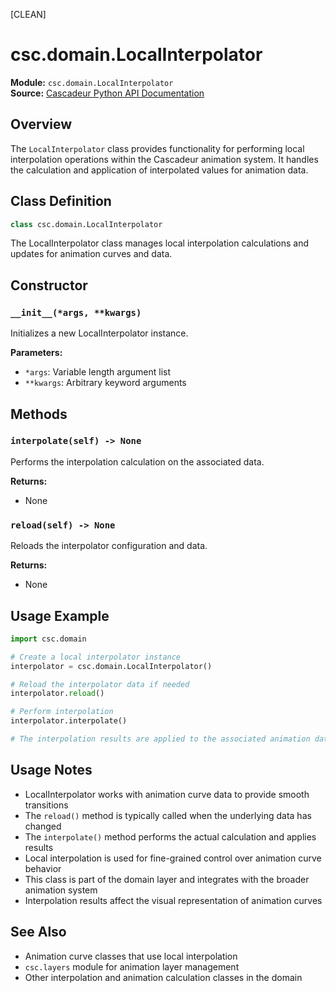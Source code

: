 [CLEAN]

# csc.domain.LocalInterpolator

**Module:** `csc.domain.LocalInterpolator`  
**Source:** [Cascadeur Python API Documentation](https://cascadeur.com/python-api/_generate/csc.domain.LocalInterpolator.html)

## Overview

The `LocalInterpolator` class provides functionality for performing local interpolation operations within the Cascadeur animation system. It handles the calculation and application of interpolated values for animation data.

## Class Definition

```python
class csc.domain.LocalInterpolator
```

The LocalInterpolator class manages local interpolation calculations and updates for animation curves and data.

## Constructor

### `__init__(*args, **kwargs)`

Initializes a new LocalInterpolator instance.

**Parameters:**
- `*args`: Variable length argument list
- `**kwargs`: Arbitrary keyword arguments

## Methods

### `interpolate(self) -> None`

Performs the interpolation calculation on the associated data.

**Returns:**
- None

### `reload(self) -> None`

Reloads the interpolator configuration and data.

**Returns:**
- None

## Usage Example

```python
import csc.domain

# Create a local interpolator instance
interpolator = csc.domain.LocalInterpolator()

# Reload the interpolator data if needed
interpolator.reload()

# Perform interpolation
interpolator.interpolate()

# The interpolation results are applied to the associated animation data
```

## Usage Notes

- LocalInterpolator works with animation curve data to provide smooth transitions
- The `reload()` method is typically called when the underlying data has changed
- The `interpolate()` method performs the actual calculation and applies results
- Local interpolation is used for fine-grained control over animation curve behavior
- This class is part of the domain layer and integrates with the broader animation system
- Interpolation results affect the visual representation of animation curves

## See Also

- Animation curve classes that use local interpolation
- `csc.layers` module for animation layer management
- Other interpolation and animation calculation classes in the domain